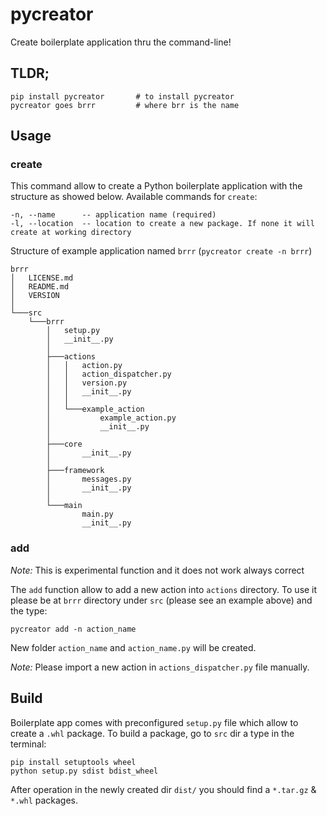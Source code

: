 # pycreator
Create boilerplate application thru the command-line!

## TLDR; 
```
pip install pycreator       # to install pycreator
pycreator goes brrr         # where brr is the name
```

## Usage

### create
This command allow to create a Python boilerplate application with the structure as showed below.
Available commands for `create`:
```
-n, --name      -- application name (required)
-l, --location  -- location to create a new package. If none it will create at working directory
```

Structure of example application named `brrr` (`pycreator create -n brrr`)
```
brrr
│   LICENSE.md
│   README.md
│   VERSION
│
└───src
    └───brrr
        │   setup.py
        │   __init__.py
        │
        ├───actions
        │   │   action.py
        │   │   action_dispatcher.py
        │   │   version.py
        │   │   __init__.py
        │   │
        │   └───example_action
        │           example_action.py
        │           __init__.py
        │
        ├───core
        │       __init__.py
        │
        ├───framework
        │       messages.py
        │       __init__.py
        │
        └───main
                main.py
                __init__.py
```

### add 
_Note:_ This is experimental function and it does not work always correct

The `add` function allow to add a new action into `actions` directory. 
To use it please be at `brrr` directory under `src` (please see an example above) and the type: 
```
pycreator add -n action_name
```
New folder `action_name` and `action_name.py` will be created. 

_Note:_ Please import a new action in `actions_dispatcher.py` file manually.

## Build
Boilerplate app comes with preconfigured `setup.py` file which allow to create a `.whl` package.
To build a package, go to `src` dir a type in the terminal:
```
pip install setuptools wheel
python setup.py sdist bdist_wheel
```
After operation in the newly created dir `dist/` you should find a `*.tar.gz` & `*.whl` packages.
